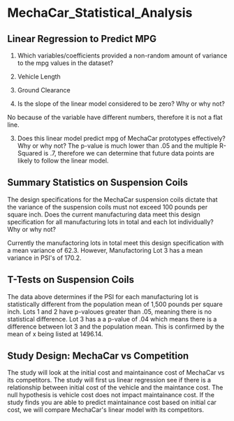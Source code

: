 # MechaCar_Statistical_Analysis

## Linear Regression to Predict MPG

1. Which variables/coefficients provided a non-random amount of variance to the mpg values in the dataset?
  1. Vehicle Length 
  2. Ground Clearance
  
2. Is the slope of the linear model considered to be zero? Why or why not?

  No because of the variable have different numbers, therefore it is not a flat line. 

3. Does this linear model predict mpg of MechaCar prototypes effectively? Why or why not?
  The p-value is much lower than .05 and the multiple R-Squared is .7, therefore we can determine that future data points are likely to follow the linear model.

## Summary Statistics on Suspension Coils
The design specifications for the MechaCar suspension coils dictate that the variance of the suspension coils must not exceed 100 pounds per square inch. Does the current manufacturing data meet this design specification for all manufacturing lots in total and each lot individually? Why or why not?

  Currently the manufactoring lots in total meet this design specification with a mean variance of 62.3. However, Manufactoring Lot 3 has a mean variance in PSI's of 170.2. 
  
## T-Tests on Suspension Coils

The data above determines if the PSI for each manufacturing lot is statistically different from the population mean of 1,500 pounds per square inch. Lots 1 and 2 have p-valoues greater than .05, meaning there is no statistical difference. Lot 3 has a a p-value of .04 which means there is a difference between lot 3 and the population mean. This is confirmed by the mean of x being listed at 1496.14. 


## Study Design: MechaCar vs Competition
The study will look at the initial cost and maintainance cost of MechaCar vs its competitors. The study will first us linear regression see if there is a relationship between initial cost of the vehicle and the maintance cost. The null hypothesis is vehicle cost does not impact maintainance cost. If the study finds you are able to predict maintainance cost based on initial car cost, we will compare MechaCar's linear model with its competitors. 

